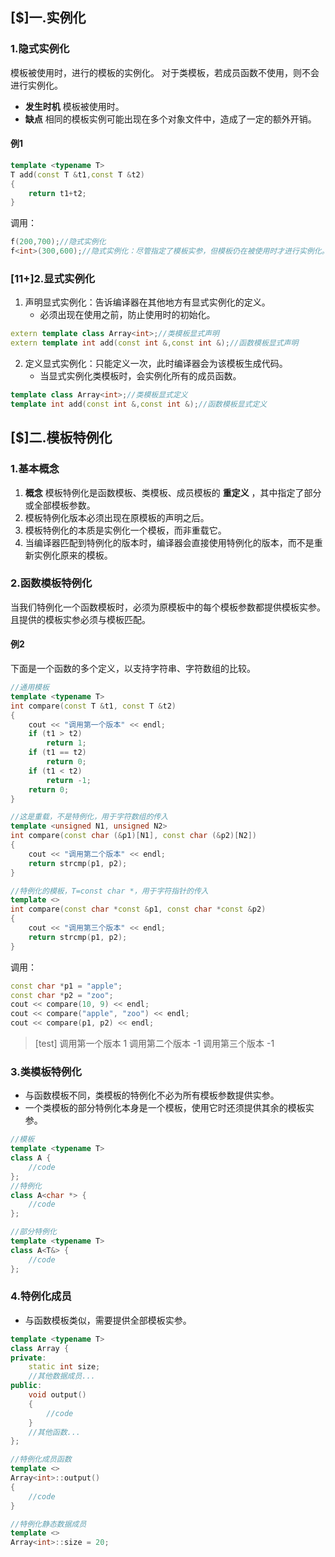 ## [$]一.实例化
### 1.隐式实例化
模板被使用时，进行的模板的实例化。
对于类模板，若成员函数不使用，则不会进行实例化。
+	**发生时机** 模板被使用时。
+	**缺点** 相同的模板实例可能出现在多个对象文件中，造成了一定的额外开销。
#### 例1
```c++
template <typename T>
T add(const T &t1,const T &t2)
{
	return t1+t2;
}
```
调用：
```c++
f(200,700);//隐式实例化
f<int>(300,600);//隐式实例化：尽管指定了模板实参，但模板仍在被使用时才进行实例化。
```
### [11+]2.显式实例化
1.	声明显式实例化：告诉编译器在其他地方有显式实例化的定义。
	+	必须出现在使用之前，防止使用时的初始化。
```c++
extern template class Array<int>;//类模板显式声明
extern template int add(const int &,const int &);//函数模板显式声明
```
2.	定义显式实例化：只能定义一次，此时编译器会为该模板生成代码。
	+	当显式实例化类模板时，会实例化所有的成员函数。
```c++
template class Array<int>;//类模板显式定义
template int add(const int &,const int &);//函数模板显式定义
```


## [$]二.模板特例化
### 1.基本概念
1.	**概念** 模板特例化是函数模板、类模板、成员模板的 **重定义** ，其中指定了部分或全部模板参数。
2.	模板特例化版本必须出现在原模板的声明之后。
3.	模板特例化的本质是实例化一个模板，而非重载它。
4.	当编译器匹配到特例化的版本时，编译器会直接使用特例化的版本，而不是重新实例化原来的模板。
### 2.函数模板特例化
当我们特例化一个函数模板时，必须为原模板中的每个模板参数都提供模板实参。且提供的模板实参必须与模板匹配。

#### 例2
下面是一个函数的多个定义，以支持字符串、字符数组的比较。
```c++
//通用模板
template <typename T>
int compare(const T &t1, const T &t2)
{
    cout << "调用第一个版本" << endl;
    if (t1 > t2)
        return 1;
    if (t1 == t2)
        return 0;
    if (t1 < t2)
        return -1;
    return 0;
}

//这是重载，不是特例化，用于字符数组的传入
template <unsigned N1, unsigned N2>
int compare(const char (&p1)[N1], const char (&p2)[N2])
{
    cout << "调用第二个版本" << endl;
    return strcmp(p1, p2);
}

//特例化的模板，T=const char *，用于字符指针的传入
template <>
int compare(const char *const &p1, const char *const &p2)
{
    cout << "调用第三个版本" << endl;
    return strcmp(p1, p2);
}
```
调用：
```c++
const char *p1 = "apple";
const char *p2 = "zoo";
cout << compare(10, 9) << endl;
cout << compare("apple", "zoo") << endl;
cout << compare(p1, p2) << endl;
```
>[test]
>调用第一个版本
>1
>调用第二个版本
>-1
>调用第三个版本
>-1

### 3.类模板特例化
+	与函数模板不同，类模板的特例化不必为所有模板参数提供实参。
+	一个类模板的部分特例化本身是一个模板，使用它时还须提供其余的模板实参。
```c++
//模板
template <typename T> 
class A {
	//code
};
//特例化
class A<char *> {
	//code
};

//部分特例化
template <typename T> 
class A<T&> {
	//code
};
```
### 4.特例化成员
+	与函数模板类似，需要提供全部模板实参。
```c++
template <typename T> 
class Array {
private:
	static int size;
	//其他数据成员...
public:
	void output() 
	{
		//code
	}
	//其他函数...
};

//特例化成员函数
template <>
Array<int>::output()
{
	//code
}

//特例化静态数据成员
template <>
Array<int>::size = 20;
```
